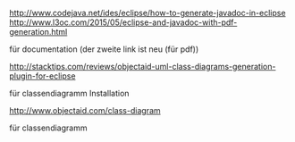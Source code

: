 http://www.codejava.net/ides/eclipse/how-to-generate-javadoc-in-eclipse
http://www.l3oc.com/2015/05/eclipse-and-javadoc-with-pdf-generation.html

für documentation (der zweite link ist neu (für pdf))

http://stacktips.com/reviews/objectaid-uml-class-diagrams-generation-plugin-for-eclipse

für classendiagramm Installation

http://www.objectaid.com/class-diagram

für classendiagramm
